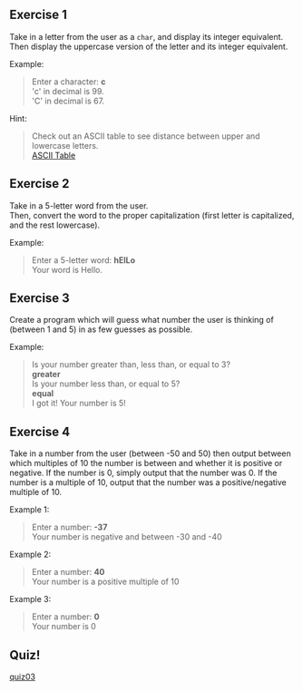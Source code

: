 Exercise 1
---

Take in a letter from the user as a ``char``, and display its integer equivalent.
Then display the uppercase version of the letter and its integer equivalent.

Example:

> Enter a character: **c**<br>
> 'c' in decimal is 99.<br>
> 'C' in decimal is 67.

Hint:
> Check out an ASCII table to see distance between upper and lowercase letters. <br>
> [ASCII Table](http://www.asciitable.com/)

Exercise 2
---

Take in a 5-letter word from the user.</br>
Then, convert the word to the proper capitalization (first letter is capitalized, and the rest lowercase).

Example:

> Enter a 5-letter word: **hElLo**<br>
> Your word is Hello.


Exercise 3
---

Create a program which will guess what number the user is thinking of (between 1 and 5) in as few guesses as possible.

Example:

> Is your number greater than, less than, or equal to 3?<br>
> **greater**<br>
> Is your number less than, or equal to 5?<br>
> **equal**<br>
> I got it! Your number is 5!


Exercise 4
---

Take in a number from the user (between -50 and 50) then output between which multiples of 10 the number is between and whether it is positive or negative.
If the number is 0, simply output that the number was 0. 
If the number is a multiple of 10, output that the number was a positive/negative multiple of 10. 

Example 1:

> Enter a number: **-37**<br>
> Your number is negative and between -30 and -40

Example 2:

> Enter a number: **40**<br>
> Your number is a positive multiple of 10

Example 3:

> Enter a number: **0**<br>
> Your number is 0


<!-- this exercise SUCKS. Make a better one, or none at all.

Exercise 5 
---
Take in how much money (integer) the user has.</br>
Then take in 4 items from the user.</br>
Each item should have a name (string), cost (integer), and appeal (integer).</br>
Then output which item the user should buy with appeal being of highest priority followed by lowest cost.</br>
Do not reccomend the user to buy an item they cannot afford.

Example:

> Enter how much money you have: **3**<br>
> Enter the name, cost, and appeal of your first item: **Doritoes 3 3**<br>
> Enter the name, cost, and appeal of your second item: **Lays 1 2**<br>
> Enter the name, cost, and appeal of your third item: **Cheetos 3 4**<br>
> Enter the name, cost, and appeal of your fourth item: **Pringles 4 5**<br>
> You should buy the Cheetos

-->

Quiz!
---
[quiz03](https://goo.gl/forms/vn6Gw250V7eXB7V62)

